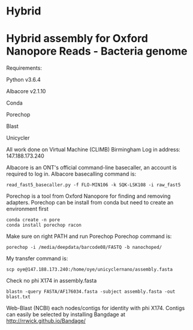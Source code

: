 # Hybrid


# Hybrid assembly for Oxford Nanopore Reads - Bacteria genome 

Requirements:

Python v3.6.4

Albacore v2.1.10

Conda

Porechop

Blast

Unicycler

All work done on Virtual Machine (CLIMB) Birmingham 
Log in address: 147.188.173.240

Albacore is an ONT's official command-line basecaller, an account is required to log in.
Albacore basecalling command is:
```
read_fast5_basecaller.py -f FLO-MIN106 -k SQK-LSK108 -i raw_fast5
```
Porechop is a tool from Oxford Nanopore for finding and removing adapters.
Porechop can be install from conda but need to create an environment first
```
conda create -n pore
conda install porechop racon
```
Make sure on right PATH and run Porechop
Porechop command is:
```
porechop -i /media/deepdata/barcode08/FASTQ -b nanochoped/
```

My transfer command is:
```
scp oye@147.188.173.240:/home/oye/unicyclernano/assembly.fasta 
```
Check no phi X174 in assembly.fasta
```
blastn -query FASTA/AF176034.fasta -subject assembly.fasta -out blast.txt
```
Web-Blast (NCBI) each nodes/contigs for identity with phi X174. Contigs can easily be selected by installing Bangdage at http://rrwick.github.io/Bandage/

